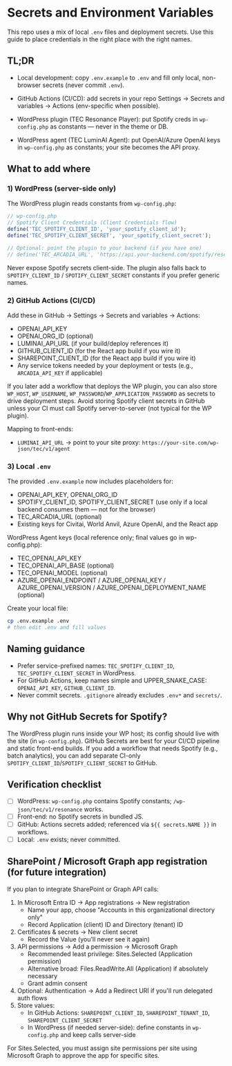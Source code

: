 # Secrets and Environment Variables

This repo uses a mix of local `.env` files and deployment secrets. Use this guide to place credentials in the right place with the right names.

## TL;DR
- Local development: copy `.env.example` to `.env` and fill only local, non-browser secrets (never commit `.env`).
- GitHub Actions (CI/CD): add secrets in your repo Settings → Secrets and variables → Actions (env-specific when possible).
- WordPress plugin (TEC Resonance Player): put Spotify creds in `wp-config.php` as constants — never in the theme or DB.

- WordPress agent (TEC LuminAI Agent): put OpenAI/Azure OpenAI keys in `wp-config.php` as constants; your site becomes the API proxy.

## What to add where

### 1) WordPress (server-side only)
The WordPress plugin reads constants from `wp-config.php`:

```php
// wp-config.php
// Spotify Client Credentials (Client Credentials flow)
define('TEC_SPOTIFY_CLIENT_ID', 'your_spotify_client_id');
define('TEC_SPOTIFY_CLIENT_SECRET', 'your_spotify_client_secret');

// Optional: point the plugin to your backend (if you have one)
// define('TEC_ARCADIA_URL', 'https://api.your-backend.com/spotify/resonance');
```

Never expose Spotify secrets client-side. The plugin also falls back to `SPOTIFY_CLIENT_ID` / `SPOTIFY_CLIENT_SECRET` constants if you prefer generic names.

### 2) GitHub Actions (CI/CD)
Add these in GitHub → Settings → Secrets and variables → Actions:

- OPENAI_API_KEY
- OPENAI_ORG_ID (optional)
- LUMINAI_API_URL (if your build/deploy references it)
- GITHUB_CLIENT_ID (for the React app build if you wire it)
- SHAREPOINT_CLIENT_ID (for the React app build if you wire it)
- Any service tokens needed by your deployment or tests (e.g., `ARCADIA_API_KEY` if applicable)

If you later add a workflow that deploys the WP plugin, you can also store `WP_HOST`, `WP_USERNAME`, `WP_PASSWORD`/`WP_APPLICATION_PASSWORD` as secrets to drive deployment steps. Avoid storing Spotify client secrets in GitHub unless your CI must call Spotify server-to-server (not typical for the WP plugin).

Mapping to front-ends:

- `LUMINAI_API_URL` → point to your site proxy: `https://your-site.com/wp-json/tec/v1/agent`

### 3) Local `.env`
The provided `.env.example` now includes placeholders for:

- OPENAI_API_KEY, OPENAI_ORG_ID
- SPOTIFY_CLIENT_ID, SPOTIFY_CLIENT_SECRET (use only if a local backend consumes them — not for the browser)
- TEC_ARCADIA_URL (optional)
- Existing keys for Civitai, World Anvil, Azure OpenAI, and the React app

WordPress Agent keys (local reference only; final values go in wp-config.php):

- TEC_OPENAI_API_KEY
- TEC_OPENAI_API_BASE (optional)
- TEC_OPENAI_MODEL (optional)
- AZURE_OPENAI_ENDPOINT / AZURE_OPENAI_KEY / AZURE_OPENAI_VERSION / AZURE_OPENAI_DEPLOYMENT_NAME (optional)

Create your local file:

```bash
cp .env.example .env
# then edit .env and fill values
```

## Naming guidance
- Prefer service-prefixed names: `TEC_SPOTIFY_CLIENT_ID`, `TEC_SPOTIFY_CLIENT_SECRET` in WordPress.
- For GitHub Actions, keep names simple and UPPER_SNAKE_CASE: `OPENAI_API_KEY`, `GITHUB_CLIENT_ID`.
- Never commit secrets. `.gitignore` already excludes `.env*` and `secrets/`.

## Why not GitHub Secrets for Spotify?
The WordPress plugin runs inside your WP host; its config should live with the site (in `wp-config.php`). GitHub Secrets are best for your CI/CD pipeline and static front-end builds. If you add a workflow that needs Spotify (e.g., batch analytics), you can add separate CI-only `SPOTIFY_CLIENT_ID`/`SPOTIFY_CLIENT_SECRET` to GitHub.

## Verification checklist
- [ ] WordPress: `wp-config.php` contains Spotify constants; `/wp-json/tec/v1/resonance` works.
- [ ] Front-end: no Spotify secrets in bundled JS.
- [ ] GitHub: Actions secrets added; referenced via `${{ secrets.NAME }}` in workflows.
- [ ] Local: `.env` exists; never committed.

## SharePoint / Microsoft Graph app registration (for future integration)

If you plan to integrate SharePoint or Graph API calls:

1. In Microsoft Entra ID → App registrations → New registration
	- Name your app, choose "Accounts in this organizational directory only"
	- Record Application (client) ID and Directory (tenant) ID
2. Certificates & secrets → New client secret
	- Record the Value (you'll never see it again)
3. API permissions → Add a permission → Microsoft Graph
	- Recommended least privilege: Sites.Selected (Application permission)
	- Alternative broad: Files.ReadWrite.All (Application) if absolutely necessary
	- Grant admin consent
4. Optional: Authentication → Add a Redirect URI if you'll run delegated auth flows
5. Store values:
	- In GitHub Actions: `SHAREPOINT_CLIENT_ID`, `SHAREPOINT_TENANT_ID`, `SHAREPOINT_CLIENT_SECRET`
	- In WordPress (if needed server-side): define constants in `wp-config.php` and keep calls server-side

For Sites.Selected, you must assign site permissions per site using Microsoft Graph to approve the app for specific sites.
